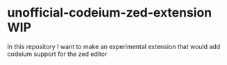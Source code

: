 # unofficial-codeium-zed-extension WIP
In this repository I want to make an experimental extension that would add codeium support for the zed editor
